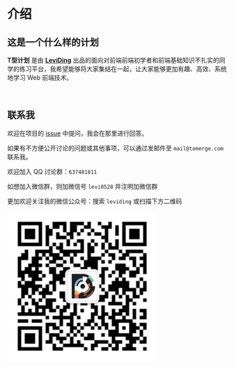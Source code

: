 # 介绍

## 这是一个什么样的计划

**T型计划** 是由 **[LeviDing](https://github.com/leviding)** 出品的面向对前端前端初学者和前端基础知识不扎实的同学的练习平台，我希望能够将大家集结在一起，让大家能够更加有趣、高效、系统地学习 Web 前端技术。

<br />

## 联系我

欢迎在项目的 <a href="https://github.com/leviding/t-plan/issues" target="_blank">issue</a> 中提问，我会在那里进行回答。

如果有不方便公开讨论的问题或其他事项，可以通过发邮件至 `mail@tomerge.com` 联系我。

欢迎加入 QQ 讨论群：`637481811`

如想加入微信群，则加微信号 `levi0528` 并注明加微信群

更加欢迎关注我的微信公众号：搜索 `leviding` 或扫描下方二维码

![微信公众号：LeviDing](asset/weixin.jpg)
